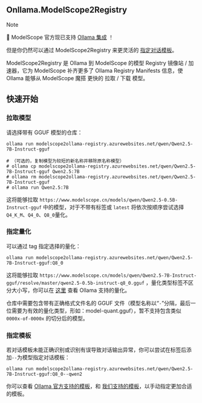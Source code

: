 ## Onllama.ModelScope2Registry 

> [!NOTE]
> 🎉 ModelScope 官方现已支持 [Ollama 集成](https://modelscope.cn/docs/models/advanced-usage/ollama-integration) ！
>
> 但是你仍然可以通过 ModelScope2Registry 来更灵活的 [指定对话模板](https://github.com/onllama/Onllama.ModelScope2Registry?tab=readme-ov-file#%E6%8C%87%E5%AE%9A%E6%A8%A1%E6%9D%BF)。

ModelScope2Registry 是 Ollama 到 ModelScope 的模型 Registry 镜像站 / 加速器，它为 ModelScope 补齐更多了 Ollama Registry Manifests 信息，使 Ollama 能够从 ModelScope 魔搭 更快的 拉取 / 下载 模型。 
## 快速开始
### 拉取模型
请选择带有 GGUF 模型的仓库：
```
ollama run modelscope2ollama-registry.azurewebsites.net/qwen/Qwen2.5-7B-Instruct-gguf

# （可选的，复制模型为较短的新名称并移除原名称模型）
# ollama cp modelscope2ollama-registry.azurewebsites.net/qwen/Qwen2.5-7B-Instruct-gguf Qwen2.5:7B
# ollama rm modelscope2ollama-registry.azurewebsites.net/qwen/Qwen2.5-7B-Instruct-gguf
# ollama run Qwen2.5:7B
```
这将能够拉取 `https://www.modelscope.cn/models/qwen/Qwen2.5-0.5B-Instruct-gguf` 中的模型，对于不带有标签或 `latest` 将依次按顺序尝试选择`Q4_K_M`、`Q4_0`、`Q8_0`量化。
### 指定量化
可以通过 tag 指定选择的量化：
```
ollama run modelscope2ollama-registry.azurewebsites.net/qwen/Qwen2.5-7B-Instruct-gguf:Q8_0
```
这将能够拉取 `https://www.modelscope.cn/models/qwen/Qwen2.5-7B-Instruct-gguf/resolve/master/qwen2.5-0.5b-instruct-q8_0.gguf` ，量化类型标签不区分大小写，你可以在 [这里](https://github.com/ollama/ollama/blob/main/docs/import.md#supported-quantizations) 查看 Ollama 支持的量化。

仓库中需要包含带有正确格式文件名的 GGUF 文件（模型名称以“`-`”分隔，最后一位需要为有效的量化类型，形如：model-quant.gguf），暂不支持包含类似 `0000x-of-0000x` 的切分后的模型。
### 指定模板
若对话模板未能正确识别或识别有误导致对话输出异常，你可以尝试在标签后添加`--`为模型指定对话模板：
```
ollama run modelscope2ollama-registry.azurewebsites.net/qwen/Qwen2.5-7B-Instruct-gguf:Q8_0--qwen2
```
你可以查看 [Ollama 官方支持的模板](https://github.com/ollama/ollama/tree/main/template)，和 [我们支持的模板](https://github.com/onllama/templates)，以手动指定更加合适的模板。
